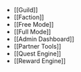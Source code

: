 - [[Guild]]
- [[Faction]]
- [[Free Mode]]
- [[Full Mode]]
- [[Admin Dashboard]]
- [[Partner Tools]]
- [[Quest Engine]]
- [[Reward Engine]]